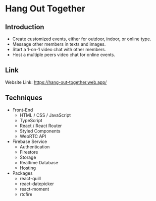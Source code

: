 # Hang Out Together

## Introduction

+ Create customized events, either for outdoor, indoor, or online type.
+ Message other members in texts and images.
+ Start a 1-on-1 video chat with other members.
+ Host a multiple peers video chat for online events.

## Link
Website Link: <https://hang-out-together.web.app/><br/>

## Techniques

+ Front-End
  + HTML / CSS / JavaScript
  + TypeScript
  + React / React Router
  + Styled Components
  + WebRTC API
+ Firebase Service
  + Authentication
  + Firestore
  + Storage
  + Realtime Database
  + Hosting
+ Packages
  + react-quill
  + react-datepicker
  + react-moment
  + rtcfire
